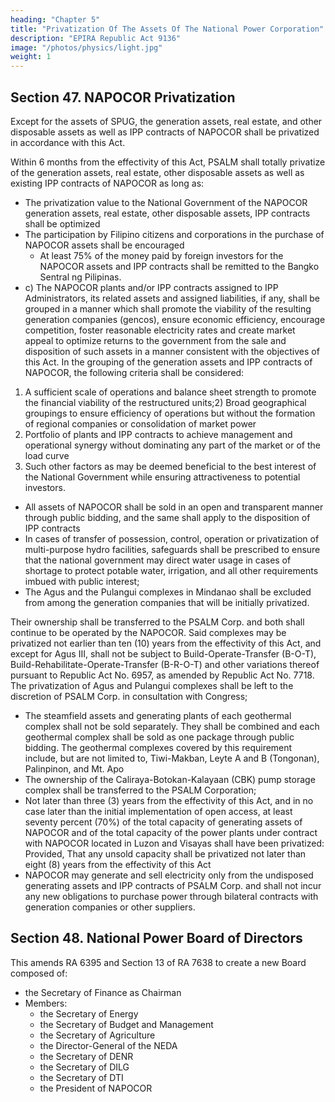 ```yaml
---
heading: "Chapter 5"
title: "Privatization Of The Assets Of The National Power Corporation"
description: "EPIRA Republic Act 9136"
image: "/photos/physics/light.jpg"
weight: 1
---
```



## Section 47. NAPOCOR Privatization

Except for the assets of SPUG, the generation assets, real estate, and other disposable assets as well as IPP contracts of NAPOCOR shall be privatized in accordance with this Act. 

Within 6 months from the effectivity of this Act, PSALM shall totally privatize of the generation assets, real estate, other disposable assets as well as existing IPP contracts of NAPOCOR as long as:

- The privatization value to the National Government of the NAPOCOR generation assets, real estate, other disposable assets, IPP contracts shall be optimized
- The participation by Filipino citizens and corporations in the purchase of NAPOCOR assets shall be encouraged
  - At least 75% of the money paid by foreign investors for the NAPOCOR assets and IPP contracts shall be remitted to the Bangko Sentral ng Pilipinas.
- c) The NAPOCOR plants and/or IPP contracts assigned to IPP Administrators, its related assets and assigned liabilities, if any, shall be grouped in a manner which shall promote the viability of the resulting generation companies (gencos), ensure economic efficiency, encourage competition, foster reasonable electricity rates and create market appeal to optimize returns to the government from the sale and disposition of such assets in a manner consistent with the objectives of this Act. In the grouping of the generation assets and IPP contracts of NAPOCOR, the following criteria shall be considered:

1) A sufficient scale of operations and balance sheet strength to promote the financial viability of the restructured units;2) Broad geographical groupings to ensure efficiency of operations but without the formation of regional companies or consolidation of market power
3) Portfolio of plants and IPP contracts to achieve management and operational synergy without dominating any part of the market or of the load curve
4) Such other factors as may be deemed beneficial to the best interest of the National Government while ensuring attractiveness to potential investors.

- All assets of NAPOCOR shall be sold in an open and transparent manner through public bidding, and the same shall apply to the disposition of IPP contracts
- In cases of transfer of possession, control, operation or privatization of multi-purpose hydro
facilities, safeguards shall be prescribed to ensure that the national government may direct
water usage in cases of shortage to protect potable water, irrigation, and all other requirements
imbued with public interest;
- The Agus and the Pulangui complexes in Mindanao shall be excluded from among the generation companies that will be initially privatized. 

Their ownership shall be transferred to the PSALM Corp. and both shall continue to be operated by the NAPOCOR. Said complexes may be privatized not earlier than ten (10) years from the effectivity of this Act, and except for Agus
III, shall not be subject to Build-Operate-Transfer (B-O-T), Build-Rehabilitate-Operate-Transfer (B-R-O-T) and other variations thereof pursuant to Republic Act No. 6957, as amended by Republic Act No. 7718. The privatization of Agus and Pulangui complexes shall be left to the discretion of PSALM Corp. in consultation with Congress;

- The steamfield assets and generating plants of each geothermal complex shall not be sold separately. They shall be combined and each geothermal complex shall be sold as one package through public bidding. The geothermal complexes covered by this requirement include, but are not limited to, Tiwi-Makban, Leyte A and B (Tongonan), Palinpinon, and Mt. Apo
- The ownership of the Caliraya-Botokan-Kalayaan (CBK) pump storage complex shall be transferred to the PSALM Corporation;
- Not later than three (3) years from the effectivity of this Act, and in no case later than the initial implementation of open access, at least seventy percent (70%) of the total capacity of generating assets of NAPOCOR and of the total capacity of the power plants under contract with NAPOCOR located in Luzon and Visayas shall have been privatized: Provided, That any
unsold capacity shall be privatized not later than eight (8) years from the effectivity of this Act
- NAPOCOR may generate and sell electricity only from the undisposed generating assets and IPP contracts of PSALM Corp. and shall not incur any new obligations to purchase power through bilateral contracts with generation companies or other suppliers.


## Section 48. National Power Board of Directors

This amends RA 6395 and Section 13 of RA 7638 to create a new Board composed of:
- the Secretary of Finance as Chairman
- Members:
  - the Secretary of Energy
  - the Secretary of Budget and Management
  - the Secretary of Agriculture
  - the Director-General of the NEDA
  - the Secretary of DENR
  - the Secretary of DILG
  - the Secretary of DTI
  - the President of NAPOCOR

